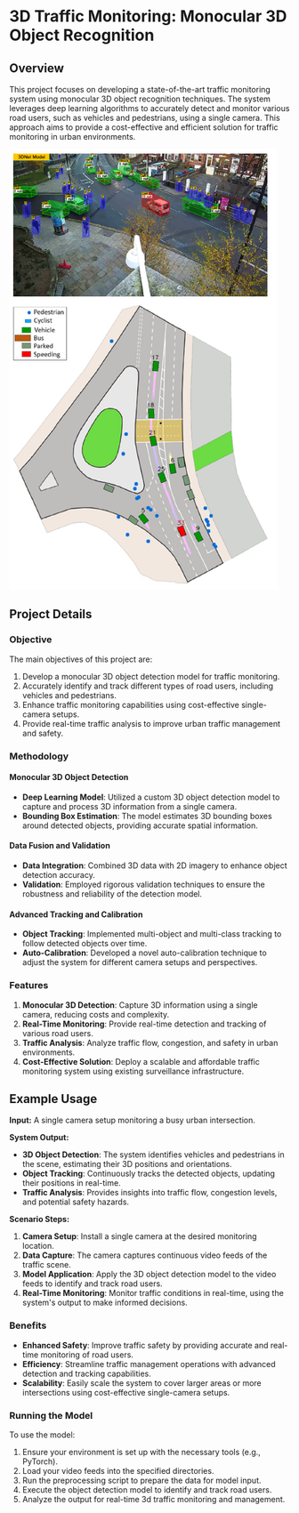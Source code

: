 # 3D Traffic Monitoring: Monocular 3D Object Recognition

## Overview
This project focuses on developing a state-of-the-art traffic monitoring system using monocular 3D object recognition techniques. The system leverages deep learning algorithms to accurately detect and monitor various road users, such as vehicles and pedestrians, using a single camera. This approach aims to provide a cost-effective and efficient solution for traffic monitoring in urban environments.

![Project Image](example.png)

## Project Details
### Objective
The main objectives of this project are:
1. Develop a monocular 3D object detection model for traffic monitoring.
2. Accurately identify and track different types of road users, including vehicles and pedestrians.
3. Enhance traffic monitoring capabilities using cost-effective single-camera setups.
4. Provide real-time traffic analysis to improve urban traffic management and safety.

### Methodology
#### Monocular 3D Object Detection
- **Deep Learning Model**: Utilized a custom 3D object detection model to capture and process 3D information from a single camera.
- **Bounding Box Estimation**: The model estimates 3D bounding boxes around detected objects, providing accurate spatial information.

#### Data Fusion and Validation
- **Data Integration**: Combined 3D data with 2D imagery to enhance object detection accuracy.
- **Validation**: Employed rigorous validation techniques to ensure the robustness and reliability of the detection model.

#### Advanced Tracking and Calibration
- **Object Tracking**: Implemented multi-object and multi-class tracking to follow detected objects over time.
- **Auto-Calibration**: Developed a novel auto-calibration technique to adjust the system for different camera setups and perspectives.

### Features
1. **Monocular 3D Detection**: Capture 3D information using a single camera, reducing costs and complexity.
2. **Real-Time Monitoring**: Provide real-time detection and tracking of various road users.
3. **Traffic Analysis**: Analyze traffic flow, congestion, and safety in urban environments.
4. **Cost-Effective Solution**: Deploy a scalable and affordable traffic monitoring system using existing surveillance infrastructure.

## Example Usage

**Input:** A single camera setup monitoring a busy urban intersection.

**System Output:**
- **3D Object Detection**: The system identifies vehicles and pedestrians in the scene, estimating their 3D positions and orientations.
- **Object Tracking**: Continuously tracks the detected objects, updating their positions in real-time.
- **Traffic Analysis**: Provides insights into traffic flow, congestion levels, and potential safety hazards.

**Scenario Steps:**
1. **Camera Setup**: Install a single camera at the desired monitoring location.
2. **Data Capture**: The camera captures continuous video feeds of the traffic scene.
3. **Model Application**: Apply the 3D object detection model to the video feeds to identify and track road users.
4. **Real-Time Monitoring**: Monitor traffic conditions in real-time, using the system's output to make informed decisions.

### Benefits
- **Enhanced Safety**: Improve traffic safety by providing accurate and real-time monitoring of road users.
- **Efficiency**: Streamline traffic management operations with advanced detection and tracking capabilities.
- **Scalability**: Easily scale the system to cover larger areas or more intersections using cost-effective single-camera setups.

### Running the Model
To use the model:
1. Ensure your environment is set up with the necessary tools (e.g., PyTorch).
2. Load your video feeds into the specified directories.
3. Run the preprocessing script to prepare the data for model input.
4. Execute the object detection model to identify and track road users.
5. Analyze the output for real-time 3d traffic monitoring and management.
